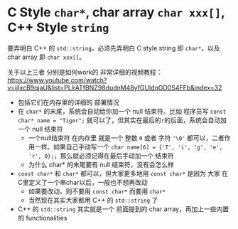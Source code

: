 # C Style `char*`, char array `char xxx[]`, C++ Style `string`

要弄明白 C++ 的 `std::string`，必须先弄明白 C style string 即 `char*`，以及 char array 即 `char xxx[]`。

关于以上三者 分别是如何work的 非常详细的视频教程：https://www.youtube.com/watch?v=ijIxcB9qjaU&list=PLlrATfBNZ98dudnM48yfGUldqGD0S4FFb&index=32
* 包括它们在内存里的详细的 部署情况
* 在 `char*` 的末尾，系统会自动给你加一个 null 结束符。比如 程序员写 `const char* name = "Tiger";` 就可以了，但其实在最后的`r`的后面，系统会自动加一个 null 结束符
  * 一个null结束符 在内存里 就是一个 整数 `0` 或者 字符 `'\0'` 都可以，二者作用一样。如果自己手动写一个 `char name[6] = {'T', 'i', 'g', 'e', 'r', 0};`，那么就必须记得在最后手动加一个 结束符
  * 为什么 char* 的末尾要有 null 结束符，没有会怎么样
* `const char*` 和 `char*` 都可以，但大家更多地用 `const char*` 是因为 大家 在C里定义了一个串char以后，一般也不想再改动
  * 如果要改动，则不要用 `const char*` 而要用 `char*`
  * 当然现在其实大家都用 C++ 的 `std::string` 了
* C++ 的 `std::string` 其实就是一个 前面提到的 char array，再加上一些内置的 functionalities

